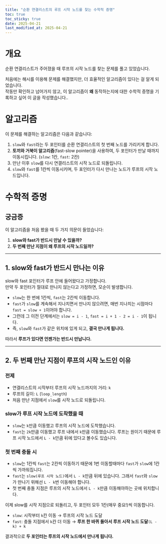 ```yaml
---
title: "순환 연결리스트의 루프 시작 노드를 찾는 수학적 증명"
toc: true
toc_sticky: true
date: 2025-04-21
last_modified_at: 2025-04-21
---
```


# 개요

순환 연결리스트가 주어졌을 때 루프의 시작 노드를 찾는 문제를 풀고 있었습니다.

처음에는 해시를 이용해 문제를 해결했지만, 더 효율적인 알고리즘이 있다는 걸 알게 되었습니다.  
작동만 확인하고 넘어가지 않고, 이 알고리즘이 **왜** 동작하는지에 대한 수학적 증명을 기록하고 싶어 이 글을 작성했습니다..

# 알고리즘

이 문제를 해결하는 알고리즘은 다음과 같습니다:

1. `slow`와 `fast`라는 두 포인터를 순환 연결리스트의 첫 번째 노드를 가리키게 합니다.
2. **토끼와 거북이 알고리즘**(fast-slow pointer)을 사용하여, 두 포인터가 만날 때까지 이동시킵니다. (`slow`: 1칸, `fast`: 2칸)
3. 만난 이후 `slow`를 다시 연결리스트의 시작 노드로 되돌립니다.
4. `slow`와 `fast`를 1칸씩 이동시키며, 두 포인터가 다시 만나는 노드가 루프의 시작 노드입니다.

# 수학적 증명

## 궁금증

이 알고리즘을 처음 봤을 때 두 가지 의문이 들었습니다:

1. **slow와 fast가 반드시 만날 수 있을까?**
2. **두 번째 만난 지점이 왜 루프의 시작 노드일까?**

---

## 1. slow와 fast가 반드시 만나는 이유

slow와 fast 포인터가 루프 안에 들어왔다고 가정합니다.  
만약 두 포인터가 절대로 만나지 않는다고 가정하면, 모순이 발생합니다.

- `slow`는 한 번에 1칸씩, `fast`는 2칸씩 이동합니다.
- `fast`가 `slow`를 계속해서 지나치면서 만나지 않으려면, 매번 지나치는 시점마다 `fast = slow + 1`이어야 합니다.
- 그런데 그 이전 단계에서는 `slow = i - 1`, `fast = i + 1 - 2 = i - 1`이 됩니다.
- 즉, `slow`와 `fast`가 같은 위치에 있게 되고, **결국 만나게 됩니다.**

따라서 **루프가 있다면 언젠가는 반드시 만납니다.**

---

## 2. 두 번째 만난 지점이 루프의 시작 노드인 이유

### 전제

- 연결리스트의 시작부터 루프의 시작 노드까지의 거리: `k`
- 루프의 길이: `L` (`loop_length`)
- 처음 만난 지점에서 `slow`를 시작 노드로 되돌립니다.

### slow가 루프 시작 노드에 도착했을 때

- `slow`는 `k`만큼 이동했고 루프의 시작 노드에 도착했습니다.
- `fast`는 `2k`만큼 이동했고 루프 내에서 `k`만큼 이동했습니다. 루프는 원이기 때문에 루프 시작 노드에서 `L - k`만큼 뒤에 있다고 볼수도 있습니다.

### 첫 번째 충돌 시

- `slow`는 1칸씩 `fast`는 2칸씩 이동하기 때문에 1번 이동할때마다 `fast`가 `slow`에 1칸씩 가까워집니다.
- `fast`는 `slow(루프 시작 노드)`에서 `L - k`만큼 뒤에 있습니다. 그래서 `fast`와 `slow`가 만나기 위해선 `L - k`번 이동해야 합니다.
- 첫 번째 충돌 지점은 루프의 시작 노드에서 `L - k`만큼 이동해야하는 곳에 위치합니다.

이제 slow를 시작 지점으로 되돌리고, 두 포인터 모두 1칸(매우 중요!)씩 이동합니다.

- `slow`: 시작부터 `k`칸 이동 → 루프의 시작 노드 도달
- `fast`: 충돌 지점에서 `k`칸 더 이동 → **루프 한 바퀴 돌아서 루프 시작 노드 도달**`(L - k) + k`

결과적으로 **두 포인터는 루프의 시작 노드에서 만나게 됩니다.**
